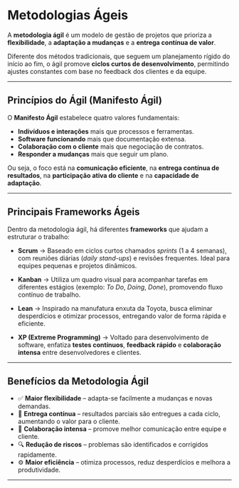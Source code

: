 # Metodologias Ágeis

A **metodologia ágil** é um modelo de gestão de projetos que prioriza a **flexibilidade**, a **adaptação a mudanças** e a **entrega contínua de valor**.

Diferente dos métodos tradicionais, que seguem um planejamento rígido do início ao fim, o ágil promove **ciclos curtos de desenvolvimento**, permitindo ajustes constantes com base no feedback dos clientes e da equipe.

---

## Princípios do Ágil (Manifesto Ágil)

O **Manifesto Ágil** estabelece quatro valores fundamentais:

- **Indivíduos e interações** mais que processos e ferramentas.  
- **Software funcionando** mais que documentação extensa.  
- **Colaboração com o cliente** mais que negociação de contratos.  
- **Responder a mudanças** mais que seguir um plano.  

Ou seja, o foco está na **comunicação eficiente**, na **entrega contínua de resultados**, na **participação ativa do cliente** e na **capacidade de adaptação**.

---

## Principais Frameworks Ágeis

Dentro da metodologia ágil, há diferentes **frameworks** que ajudam a estruturar o trabalho:

- **Scrum** → Baseado em ciclos curtos chamados *sprints* (1 a 4 semanas), com reuniões diárias (*daily stand-ups*) e revisões frequentes. Ideal para equipes pequenas e projetos dinâmicos.

- **Kanban** → Utiliza um quadro visual para acompanhar tarefas em diferentes estágios (exemplo: *To Do*, *Doing*, *Done*), promovendo fluxo contínuo de trabalho.

- **Lean** → Inspirado na manufatura enxuta da Toyota, busca eliminar desperdícios e otimizar processos, entregando valor de forma rápida e eficiente.

- **XP (Extreme Programming)** → Voltado para desenvolvimento de software, enfatiza **testes contínuos**, **feedback rápido** e **colaboração intensa** entre desenvolvedores e clientes.

---

## Benefícios da Metodologia Ágil

- ✅ **Maior flexibilidade** – adapta-se facilmente a mudanças e novas demandas.  
- 🚀 **Entrega contínua** – resultados parciais são entregues a cada ciclo, aumentando o valor para o cliente.  
- 🤝 **Colaboração intensa** – promove melhor comunicação entre equipe e cliente.  
- 🔍 **Redução de riscos** – problemas são identificados e corrigidos rapidamente.  
- ⚙️ **Maior eficiência** – otimiza processos, reduz desperdícios e melhora a produtividade.

---
